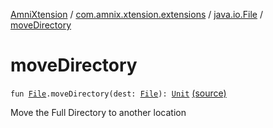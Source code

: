 [AmniXtension](../../index.md) / [com.amnix.xtension.extensions](../index.md) / [java.io.File](index.md) / [moveDirectory](./move-directory.md)

# moveDirectory

`fun `[`File`](http://docs.oracle.com/javase/6/docs/api/java/io/File.html)`.moveDirectory(dest: `[`File`](http://docs.oracle.com/javase/6/docs/api/java/io/File.html)`): `[`Unit`](https://kotlinlang.org/api/latest/jvm/stdlib/kotlin/-unit/index.html) [(source)](https://github.com/AmniX/AmniXTension/tree/master/AmniXtension/src/main/java/com/amnix/xtension/extensions/FileExtensions.kt#L84)

Move the Full Directory to another location

